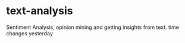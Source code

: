 # text-analysis
Sentiment Analysis, opinion mining and getting insights from text.
time changes yesterday
